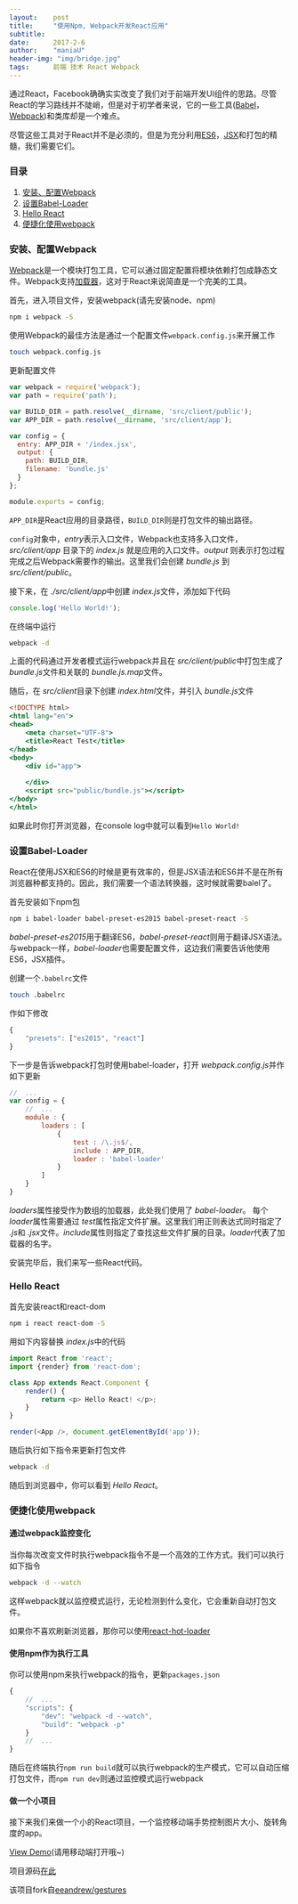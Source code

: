 ```yaml
---
layout:    post
title:     "使用Npm, Webpack开发React应用"
subtitle:  
date:      2017-2-6
author:    "maniaU"
header-img: "img/bridge.jpg"
tags:      前端 技术 React Webpack
---
```



通过React，Facebook确确实实改变了我们对于前端开发UI组件的思路。尽管React的学习路线并不陡峭，但是对于初学者来说，它的一些工具([Babel](https://babeljs.io/)，[Webpack](https://webpack.github.io/docs/))和类库却是一个难点。

尽管这些工具对于React并不是必须的，但是为充分利用[ES6](http://es6-features.org/#Constants)，[JSX](https://facebook.github.io/react/docs/jsx-in-depth.html)和打包的精髓，我们需要它们。

### 目录

1.  [安装、配置Webpack](#webpack)
2.  [设置Babel-Loader](#babel-loader)
3.  [Hello React](#hello-react)
4.  [便捷化使用webpack](#webpack-1)

###  安装、配置Webpack

[Webpack](https://webpack.github.io/docs/)是一个模块打包工具，它可以通过固定配置将模块依赖打包成静态文件。Webpack支持[加载器](http://webpack.github.io/docs/loaders.html)，这对于React来说简直是一个完美的工具。

首先，进入项目文件，安装webpack(请先安装node、npm)

```sh
npm i webpack -S
```

使用Webpack的最佳方法是通过一个配置文件`webpack.config.js`来开展工作

```sh
touch webpack.config.js
```

更新配置文件

```javascript
var webpack = require('webpack');
var path = require('path');

var BUILD_DIR = path.resolve(__dirname, 'src/client/public');
var APP_DIR = path.resolve(__dirname, 'src/client/app');

var config = {
  entry: APP_DIR + '/index.jsx',
  output: {
    path: BUILD_DIR,
    filename: 'bundle.js'
  }
};

module.exports = config;
```



`APP_DIR`是React应用的目录路径，`BUILD_DIR`则是打包文件的输出路径。

`config`对象中，<i>entry</i>表示入口文件，Webpack也支持多入口文件，<i>src/client/app</i> 目录下的 <i>index.js</i> 就是应用的入口文件。<i>output</i> 则表示打包过程完成之后Webpack需要作的输出。这里我们会创建 <i>bundle.js</i> 到 <i>src/client/public</i>。

接下来，在 <i>./src/client/app</i>中创建 <i>index.js</i>文件，添加如下代码

```javascript
console.log('Hello World!');
```

在终端中运行

```zsh
webpack -d
```

上面的代码通过开发者模式运行webpack并且在 <i>src/client/public</i>中打包生成了 <i>bundle.js</i>文件和关联的 <i>bundle.js.map</i>文件。

随后，在 <i>src/client</i>目录下创建 <i>index.html</i>文件，并引入 <i>bundle.js</i>文件

```hbs
<!DOCTYPE html>
<html lang="en">
<head>
    <meta charset="UTF-8">
    <title>React Test</title>
</head>
<body>
    <div id="app">
        
    </div>
    <script src="public/bundle.js"></script>
</body>
</html>
```

如果此时你打开浏览器，在console log中就可以看到`Hello World!`

### 设置Babel-Loader

React在使用JSX和ES6的时候是更有效率的，但是JSX语法和ES6并不是在所有浏览器种都支持的。因此，我们需要一个语法转换器，这时候就需要balel了。

首先安装如下npm包

```zsh
npm i babel-loader babel-preset-es2015 babel-preset-react -S
```

<i>babel-preset-es2015</i>用于翻译ES6，<i>babel-preset-react</i>则用于翻译JSX语法。与webpack一样，<i>babel-loader</i>也需要配置文件，这边我们需要告诉他使用ES6，JSX插件。

创建一个`.babelrc`文件

```zsh
touch .babelrc
```

作如下修改

```javascript
{
    "presets": ["es2015", "react"]
}
```

下一步是告诉webpack打包时使用babel-loader，打开 <i>webpack.config.js</i>并作如下更新

```javascript
//  ...
var config = {
    //  ...
    module : {
        loaders : [
            {
                test : /\.js$/,
                include : APP_DIR,
                loader : 'babel-loader'
            }
        ]
    }
}
```

<i>loaders</i>属性接受作为数组的加载器，此处我们使用了 <i>babel-loader</i>。 每个 <i>loader</i>属性需要通过 <i>test</i>属性指定文件扩展。这里我们用正则表达式同时指定了 <i>.js</i>和 <i>.jsx</i>文件。<i>include</i>属性则指定了查找这些文件扩展的目录。<i>loader</i>代表了加载器的名字。

安装完毕后，我们来写一些React代码。

### Hello React

首先安装react和react-dom

```zsh
npm i react react-dom -S
```

用如下内容替换 <i>index.js</i>中的代码

```javascript
import React from 'react';
import {render} from 'react-dom';

class App extends React.Component {
    render() {
        return <p> Hello React! </p>;
    }
}

render(<App />, document.getElementById('app'));
```

随后执行如下指令来更新打包文件

```zsh
webpack -d
```

随后到浏览器中，你可以看到 <i>Hello React</i>。

### 便捷化使用webpack

#### 通过webpack监控变化

当你每次改变文件时执行webpack指令不是一个高效的工作方式。我们可以执行如下指令

```zsh
webpack -d --watch
```

这样webpack就以监控模式运行，无论检测到什么变化，它会重新自动打包文件。

如果你不喜欢刷新浏览器，那你可以使用[react-hot-loader](http://gaearon.github.io/react-hot-loader/getstarted/)

#### 使用npm作为执行工具

你可以使用npm来执行webpack的指令，更新`packages.json`

```javascript
{
    //  ...
    "scripts": {
        "dev": "webpack -d --watch",
        "build": "webpack -p"
    }
    //  ...
}
```

随后在终端执行`npm run build`就可以执行webpack的生产模式，它可以自动压缩打包文件，而`npm run dev`则通过监控模式运行webpack

#### 做一个小项目

接下来我们来做一个小的React项目，一个监控移动端手势控制图片大小、旋转角度的app。

[View Demo](http://www.yumingyuan.me/gestures/index.html)(请用移动端打开哦~)

项目源码[在此](https://github.com/ymyqwe/gestures)

该项目fork自[eeandrew/gestures](https://github.com/eeandrew/gestures)







